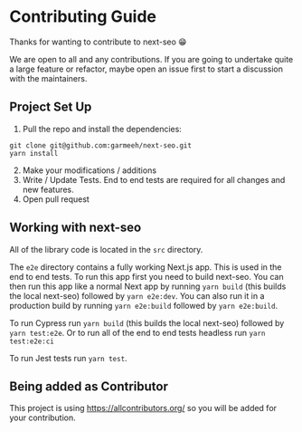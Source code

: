 # Contributing Guide

Thanks for wanting to contribute to next-seo 😁

We are open to all and any contributions. If you are going to undertake quite a large feature or refactor, maybe open an issue first to start a discussion with the maintainers.

## Project Set Up

1. Pull the repo and install the dependencies:

```
git clone git@github.com:garmeeh/next-seo.git
yarn install
```

2. Make your modifications / additions
3. Write / Update Tests. End to end tests are required for all changes and new features.
4. Open pull request

## Working with next-seo

All of the library code is located in the `src` directory.

The `e2e` directory contains a fully working Next.js app. This is used in the end to end tests. To run this app first you need to build next-seo. You can then run this app like a normal Next app by running `yarn build` (this builds the local next-seo) followed by `yarn e2e:dev`. You can also run it in a production build by running `yarn e2e:build` followed by `yarn e2e:build`.

To run Cypress run `yarn build` (this builds the local next-seo) followed by `yarn test:e2e`. Or to run all of the end to end tests headless run `yarn test:e2e:ci`

To run Jest tests run `yarn test`.

## Being added as Contributor

This project is using https://allcontributors.org/ so you will be added for your contribution.

